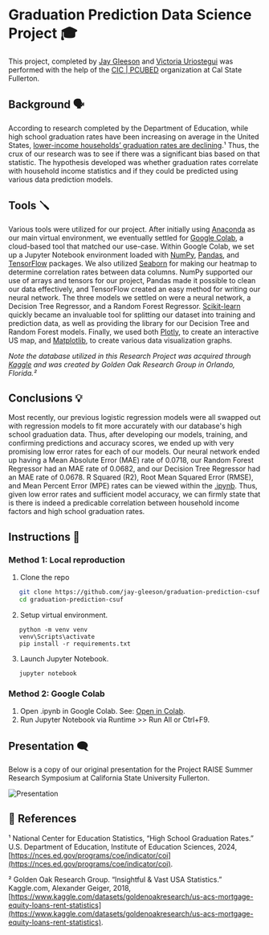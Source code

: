 
# Graduation Prediction Data Science Project 🎓

This project, completed by [Jay Gleeson](https://www.github.com/jay-gleeson) and [Victoria Uriostegui](https://github.com/victoria-uriostegui/) was performed with the help of the [CIC | PCUBED](https://www.fullerton.edu/ecs/cicpcubed/) organization at Cal State Fullerton. 


## Background 🗣️

According to research completed by the Department of Education, while high school graduation rates have been increasing on average in the United States, [lower-income households’ graduation rates are declining](https://nces.ed.gov/programs/coe/indicator/coi/high-school-graduation-rates).¹ Thus, the crux of our research was to see if there was a significant bias based on that statistic. The hypothesis developed was whether graduation rates correlate with household income statistics and if they could be predicted using various data prediction models.
## Tools 🪛

Various tools were utilized for our project. After initially using [Anaconda](https://www.anaconda.com/products/navigator) as our main virtual environment, we eventually settled for [Google Colab](https://colab.research.google.com/), a cloud-based tool that matched our use-case. Within Google Colab, we set up a Jupyter Notebook environment loaded with [NumPy](https://numpy.org/), [Pandas](https://pandas.pydata.org/), and [TensorFlow](https://www.tensorflow.org/) packages. We also utilized [Seaborn](https://seaborn.pydata.org/) for making our heatmap to determine correlation rates between data columns. NumPy supported our use of arrays and tensors for our project, Pandas made it possible to clean our data effectively, and TensorFlow created an easy method for writing our neural network. The three models we settled on were a neural network, a Decision Tree Regressor, and a Random Forest Regressor. [Scikit-learn](https://scikit-learn.org/) quickly became an invaluable tool for splitting our dataset into training and prediction data, as well as providing the library for our Decision Tree and Random Forest models. Finally, we used both [Plotly](https://plotly.com/python/), to create an interactive US map, and [Matplotlib](https://matplotlib.org/), to create various data visualization graphs. 

*Note the database utilized in this Research Project was acquired through [Kaggle](https://www.kaggle.com/datasets/goldenoakresearch/us-acs-mortgage-equity-loans-rent-statistics) and was created by Golden Oak Research Group in Orlando, Florida.²*
## Conclusions 💡

Most recently, our previous logistic regression models were all swapped out with regression models to fit more accurately with our database's high school graduation data. Thus, after developing our models, training, and confirming predictions and accuracy scores, we ended up with very promising low error rates for each of our models. Our neural network ended up having a Mean Absolute Error (MAE) rate of 0.0718, our Random Forest Regressor had an MAE rate of 0.0682, and our Decision Tree Regressor had an MAE rate of 0.0678. R Squared (R2), Root Mean Squared Error (RMSE), and Mean Percent Error (MPE) rates can be viewed within the [.ipynb](data_science.ipynb). Thus, given low error rates and sufficient model accuracy, we can firmly state that is there is indeed a predicable correlation between household income factors and high school graduation rates. 

## Instructions 📝
### Method 1: Local reproduction
   1. Clone the repo
   ```bash 
      git clone https://github.com/jay-gleeson/graduation-prediction-csuf.git
      cd graduation-prediction-csuf
   ```
   2. Setup virtual environment.
   ```
      python -m venv venv
      venv\Scripts\activate
      pip install -r requirements.txt
   ```
   3. Launch Jupyter Notebook.
   ```
      jupyter notebook
   ```

### Method 2: Google Colab
1. Open .ipynb in Google Colab.
   See: [Open in Colab](data_science.ipynb).
2. Run Jupyter Notebook via Runtime >> Run All or Ctrl+F9.


## Presentation 🗨️

Below is a copy of our original presentation for the Project RAISE Summer Research Symposium at California State University Fullerton.

![Presentation](https://github.com/user-attachments/assets/27b24758-c3ee-4810-8fa4-c8e6a8e6f0cb)


## 📖 References
¹ National Center for Education Statistics, “High School Graduation Rates.” U.S. Department of Education, Institute of Education Sciences, 2024, [https://nces.ed.gov/programs/coe/indicator/coi](https://nces.ed.gov/programs/coe/indicator/coi).

² Golden Oak Research Group. “Insightful & Vast USA Statistics.” Kaggle.com, Alexander Geiger, 2018, [https://www.kaggle.com/datasets/goldenoakresearch/us-acs-mortgage-equity-loans-rent-statistics](https://www.kaggle.com/datasets/goldenoakresearch/us-acs-mortgage-equity-loans-rent-statistics).

